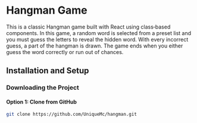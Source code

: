 # Hangman Game

This is a classic Hangman game built with React using class‑based components. In this game, a random word is selected from a preset list and you must guess the letters to reveal the hidden word. With every incorrect guess, a part of the hangman is drawn. The game ends when you either guess the word correctly or run out of chances.

## Installation and Setup

### Downloading the Project

#### Option 1: Clone from GitHub

```bash
git clone https://github.com/UniqueMc/hangman.git
